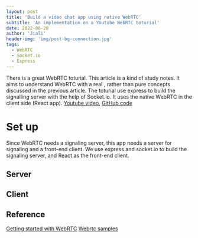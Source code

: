 ```yaml
---
layout: post
title: 'Build a video chat app using native WebRTC'
subtitle: 'An implementation on a Youtube WebRTC toturial'
date: 2022-08-20
author: 'Jiali'
header-img: 'img/post-bg-connection.jpg'
tags:
  - WebRTC
  - Socket.io
  - Express
---
```


There is a great WebRTC toturial. This article is a kind of study notes. It aims to understand WebRTC with a real , rather than pure concepts discussed in the previous article. The toturial use express to build the signalling server with the help of Socket.io. It uses the native WebRTC in the client side (React app). [Youtube video](https://www.youtube.com/watch?v=JhyY8LdAQHU&t=1s), [GitHub code](https://github.com/coding-with-chaim/native-webrtc)

# Set up

Since WebRTC needs a signaling server, this app needs a server for signaling and a front-end client. We use express and socket.io to build the signaling server, and React as the front-end client.

## Server



## Client

## Reference
[Getting started with WebRTC](https://webrtc.org/getting-started/overview)
[]()
[Webrtc samples](https://webrtc.github.io/samples/)
